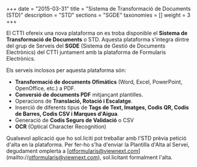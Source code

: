 +++
date        = "2015-03-31"
title       = "Sistema de Transformació de Documents (STD)"
description = "STD"
sections    = "SGDE"
taxonomies  = []
weight 		= 3
+++

El CTTI ofereix una nova plataforma on es troba disponible el **Sistema de Transformació de Documents** o STD. Aquesta plataforma s'integra dintre del grup de Serveis del **SGDE** (Sistema de Gestió de Documents Electrònics) del CTTI juntament amb la plataforma de Formularis Electrònics.

Els serveis inclosos per aquesta plataforma són:

- **Transformació de documents Ofimàtics** (Word, Excel, PowerPoint, OpenOffice, etc.) a PDF.
- **Conversió de documents PDF** mitjançant plantilles.
- Operacions de **Translació, Rotació i Escalatge**.
- Inserció de diferents tipus de **Tags de Text, Imatges, Codis QR, Codis de Barres, Codis CSV i Marques d'Aigua**.
- Generació de **Codis Segurs de Validació** o CSV
- **OCR** (Optical Character Recognition)

Qualsevol aplicació que ho sol.liciti pot treballar amb l'STD prèvia petició d'alta en la plataforma. Per fer-ho s'ha d'enviar la Plantilla d'Alta al Servei, degudament omplerta a [otformularis@viewnext.com] (mailto://otformularis@viewnext.com), sol.licitant formalment l'alta.